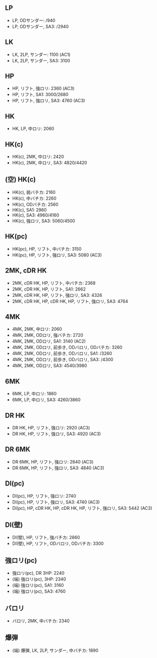 ## LP

- LP, ODサンダー: /940
- LP, ODサンダー, SA3: /2940

## LK

- LK, 2LP, サンダー: 1100 (AC1)
- LK, 2LP, サンダー, SA3: 3100

## HP

- HP, リフト, 強ロリ: 2360 (AC3)
- HP, リフト, SA1: 3000/2680
- HP, リフト, 強ロリ, SA3: 4760 (AC3)

## HK

- HK, LP, 中ロリ: 2060

## HK(c)

- HK(c), 2MK, 中ロリ: 2420
- HK(c), 2MK, 中ロリ, SA3: 4820/4420

## (空) HK(c)

- HK(c), 弱バチカ: 2160
- HK(c), 中バチカ: 2260
- HK(c), ODバチカ: 2560
- HK(c), SA1: 2960
- HK(c), SA3: 4960/4160
- HK(c), 強ロリ, SA3: 5060/4500

## HK(pc)

- HK(pc), HP, リフト, 中バチカ: 3150
- HK(pc), HP, リフト, 強ロリ, SA3: 5080 (AC3)

## 2MK, cDR HK

- 2MK, cDR HK, HP, リフト, 中バチカ: 2368
- 2MK, cDR HK, HP, リフト, SA1: 2662
- 2MK, cDR HK, HP, リフト, 強ロリ, SA3: 4326
- 2MK, cDR HK, HP, cDR HK, HP, リフト, 強ロリ, SA3: 4764

## 4MK

- 4MK, 2MK, 中ロリ: 2060
- 4MK, 2MK, ODロリ, 強バチカ: 2720
- 4MK, 2MK, ODロリ, SA1: 3140 (AC2)
- 4MK, 2MK, ODロリ, 前歩き, ODバロリ, ODバチカ: 3260
- 4MK, 2MK, ODロリ, 前歩き, ODバロリ, SA1: /3260
- 4MK, 2MK, ODロリ, 前歩き, ODバロリ, SA3: /4300
- 4MK, 2MK, ODロリ, SA3: 4540/3980

## 6MK

- 6MK, LP, 中ロリ: 1860
- 6MK, LP, 中ロリ, SA3: 4260/3860

## DR HK

- DR HK, HP, リフト, 強ロリ: 2920 (AC3)
- DR HK, HP, リフト, 強ロリ, SA3: 4920 (AC3)

## DR 6MK

- DR 6MK, HP, リフト, 強ロリ: 2840 (AC3)
- DR 6MK, HP, リフト, 強ロリ, SA3: 4840 (AC3)

## DI(pc)

- DI(pc), HP, リフト, 強ロリ: 2740
- DI(pc), HP, リフト, 強ロリ, SA3: 4740 (AC3)
- DI(pc), HP, cDR HK, HP, cDR HK, HP, リフト, 強ロリ, SA3: 5442 (AC3)

## DI(壁)

- DI(壁), HP, リフト, 強バチカ: 2860
- DI(壁), HP, リフト, ODバロリ, ODバチカ: 3300

## 強ロリ(pc)

- 強ロリ(pc), DR 3HP: 2240
- (端) 強ロリ(pc), 3HP: 2340
- (端) 強ロリ(pc), SA1: 3160
- (端) 強ロリ(pc), SA3: 4760

## バロリ

- バロリ, 2MK, 中バチカ: 2340

## 爆弾

- (端) 爆弾, LK, 2LP, サンダー, 中バチカ: 1890
